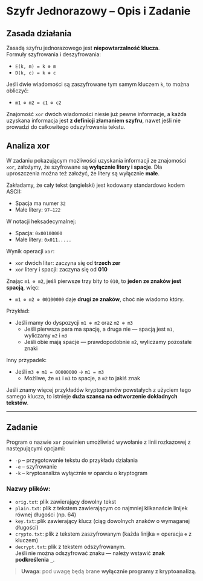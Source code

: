 # Szyfr Jednorazowy – Opis i Zadanie

## Zasada działania

Zasadą szyfru jednorazowego jest **niepowtarzalność klucza**.  
Formuły szyfrowania i deszyfrowania:

- `E(k, m) = k ⊕ m`
- `D(k, c) = k ⊕ c`

Jeśli dwie wiadomości są zaszyfrowane tym samym kluczem `k`, to można obliczyć:

- `m1 ⊕ m2 = c1 ⊕ c2`

Znajomość `xor` dwóch wiadomości niesie już pewne informacje, a każda uzyskana informacja jest **z definicji złamaniem szyfru**, nawet jeśli nie prowadzi do całkowitego odszyfrowania tekstu.

## Analiza xor

W zadaniu pokazującym możliwości uzyskania informacji ze znajomości `xor`, założymy, że szyfrowane są **wyłącznie litery i spacje**. Dla uproszczenia można też założyć, że litery są wyłącznie **małe**.

Zakładamy, że cały tekst (angielski) jest kodowany standardowo kodem ASCII:
- Spacja ma numer `32`
- Małe litery: `97–122`

W notacji heksadecymalnej:
- Spacja: `0x00100000`
- Małe litery: `0x011.....`

Wynik operacji `xor`:
- `xor` dwóch liter: zaczyna się od **trzech zer**
- `xor` litery i spacji: zaczyna się od **010**

Znając `m1 ⊕ m2`, jeśli pierwsze trzy bity to `010`, to **jeden ze znaków jest spacją**, więc:

- `m1 ⊕ m2 ⊕ 00100000` daje **drugi ze znaków**, choć nie wiadomo który.

Przykład:
- Jeśli mamy do dyspozycji `m1 ⊕ m2` oraz `m2 ⊕ m3`
  - Jeśli pierwsza para ma spację, a druga nie — spacją jest `m1`, wyliczamy `m2` i `m3`
  - Jeśli obie mają spacje — prawdopodobnie `m2`, wyliczamy pozostałe znaki

Inny przypadek:
- Jeśli `m3 ⊕ m1 = 00000000` → `m1 = m3`
  - Możliwe, że `m1` i `m3` to spacje, a `m2` to jakiś znak

Jeśli znamy więcej przykładów kryptogramów powstałych z użyciem tego samego klucza, to istnieje **duża szansa na odtworzenie dokładnych tekstów**.

---

## Zadanie

Program o nazwie `xor` powinien umożliwiać wywołanie z linii rozkazowej z następującymi opcjami:

- `-p` – przygotowanie tekstu do przykładu działania
- `-e` – szyfrowanie
- `-k` – kryptoanaliza wyłącznie w oparciu o kryptogram

### Nazwy plików:

- `orig.txt`: plik zawierający dowolny tekst
- `plain.txt`: plik z tekstem zawierającym co najmniej kilkanaście linijek równej długości (np. 64)
- `key.txt`: plik zawierający klucz (ciąg dowolnych znaków o wymaganej długości)
- `crypto.txt`: plik z tekstem zaszyfrowanym (każda linijka = operacja `⊕` z kluczem)
- `decrypt.txt`: plik z tekstem odszyfrowanym.  
  Jeśli nie można odszyfrować znaku — należy wstawić **znak podkreślenia** `_`.

> **Uwaga**: pod uwagę będą brane **wyłącznie programy z kryptoanalizą**.
